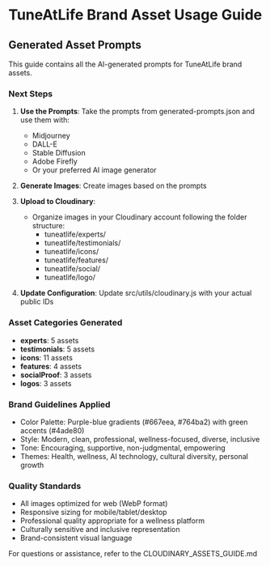 
# TuneAtLife Brand Asset Usage Guide

## Generated Asset Prompts

This guide contains all the AI-generated prompts for TuneAtLife brand assets.

### Next Steps

1. **Use the Prompts**: Take the prompts from generated-prompts.json and use them with:
   - Midjourney
   - DALL-E
   - Stable Diffusion
   - Adobe Firefly
   - Or your preferred AI image generator

2. **Generate Images**: Create images based on the prompts

3. **Upload to Cloudinary**: 
   - Organize images in your Cloudinary account following the folder structure:
     - tuneatlife/experts/
     - tuneatlife/testimonials/
     - tuneatlife/icons/
     - tuneatlife/features/
     - tuneatlife/social/
     - tuneatlife/logo/

4. **Update Configuration**: Update src/utils/cloudinary.js with your actual public IDs

### Asset Categories Generated

- **experts**: 5 assets
- **testimonials**: 5 assets
- **icons**: 11 assets
- **features**: 4 assets
- **socialProof**: 3 assets
- **logos**: 3 assets

### Brand Guidelines Applied

- Color Palette: Purple-blue gradients (#667eea, #764ba2) with green accents (#4ade80)
- Style: Modern, clean, professional, wellness-focused, diverse, inclusive
- Tone: Encouraging, supportive, non-judgmental, empowering
- Themes: Health, wellness, AI technology, cultural diversity, personal growth

### Quality Standards

- All images optimized for web (WebP format)
- Responsive sizing for mobile/tablet/desktop
- Professional quality appropriate for a wellness platform
- Culturally sensitive and inclusive representation
- Brand-consistent visual language

For questions or assistance, refer to the CLOUDINARY_ASSETS_GUIDE.md

